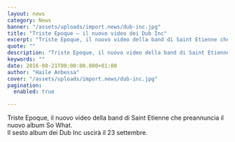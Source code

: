 ```yaml
---
layout: news
category: News
banner: "/assets/uploads/import.news/dub-inc.jpg"
title: "Triste Epoque – il nuovo video dei Dub Inc"
excerpt: "Triste Epoque, il nuovo video della band di Saint Etienne che preannuncia il nuovo album So What. Il sesto album dei Dub Inc uscirà il 23 settembre"
quote: ""
description: "Triste Epoque, il nuovo video della band di Saint Etienne che preannuncia il nuovo album So What. Il sesto album dei Dub Inc uscirà il 23 settembre"
keywords: ""
date: 2016-08-21T00:00:00.000+01:00
author: "Haile Anbessa"
cover: "/assets/uploads/import.news/dub-inc.jpg"
pagination:
  enabled: true

---
```


Triste Epoque, il nuovo video della band di Saint Etienne che preannuncia il nuovo album So What.  
Il sesto album dei Dub Inc uscirà il 23 settembre.
